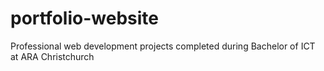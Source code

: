 # portfolio-website
Professional web development projects completed during Bachelor of ICT at ARA Christchurch
